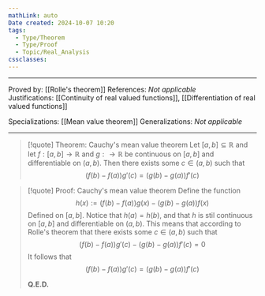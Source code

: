 ```yaml
---
mathLink: auto
Date created: 2024-10-07 10:20
tags:
  - Type/Theorem
  - Type/Proof
  - Topic/Real_Analysis
cssclasses:
---
```


---

Proved by: [[Rolle's theorem]]
References: _Not applicable_
Justifications: [[Continuity of real valued functions]], [[Differentiation of real valued functions]]

Specializations: [[Mean value theorem]]
Generalizations: _Not applicable_

---

> [!quote] Theorem: Cauchy's mean value theorem
> Let $[a,b]\subseteq \mathbb{R}$ and let $f:[a,b]\to \mathbb{R}$ and $g:\to \mathbb{R}$ be continuous on $[a,b]$ and differentiable on $(a,b)$. Then there exists some $c\in (a,b)$ such that $$ (f(b)-f(a))g'(c)=(g(b)-g(a))f'(c) $$

>[!quote] Proof: Cauchy's mean value theorem
>Define the function $$ h(x):=(f(b)-f(a))g(x)-(g(b)-g(a))f(x) $$Defined on $[a,b]$. Notice that $h(a)=h(b)$, and that $h$ is stil continuous on $[a,b]$ and differentiable on $(a,b)$. This means that according to Rolle's theorem that there exists some $c\in (a,b)$ such that $$  (f(b)-f(a))g'(c)-(g(b)-g(a))f'(c)=0$$It follows that $$ (f(b)-f(a))g'(c)=(g(b)-g(a))f'(c) $$
>
>**Q.E.D.**
